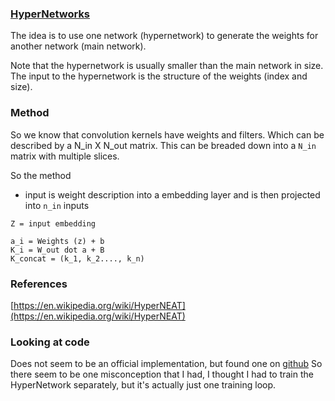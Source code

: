 ### [HyperNetworks](https://arxiv.org/pdf/1609.09106.pdf)

The idea is to use one network (hypernetwork) to generate the weights for another network (main network).

Note that the hypernetwork is usually smaller than the main network in size.
The input to the hypernetwork is the structure of the weights (index and size).

### Method
So we know that convolution kernels have weights and filters. Which can be described by a N_in X N_out matrix.
This can be breaded down into a `N_in` matrix with multiple slices. 

So the method
- input is weight description into a embedding layer and is then projected into `n_in` inputs


```
Z = input embedding

a_i = Weights (z) + b
K_i = W_out dot a + B
K_concat = (k_1, k_2...., k_n)
```


### References
[https://en.wikipedia.org/wiki/HyperNEAT](https://en.wikipedia.org/wiki/HyperNEAT)

### Looking at code
Does not seem to be an official implementation, but found one on [github](https://github.com/g1910/HyperNetworks/blob/master/hypernetwork_modules.py)
So there seem to be one misconception that I had, I thought I had to train the HyperNetwork separately, but it's actually just one training loop.


